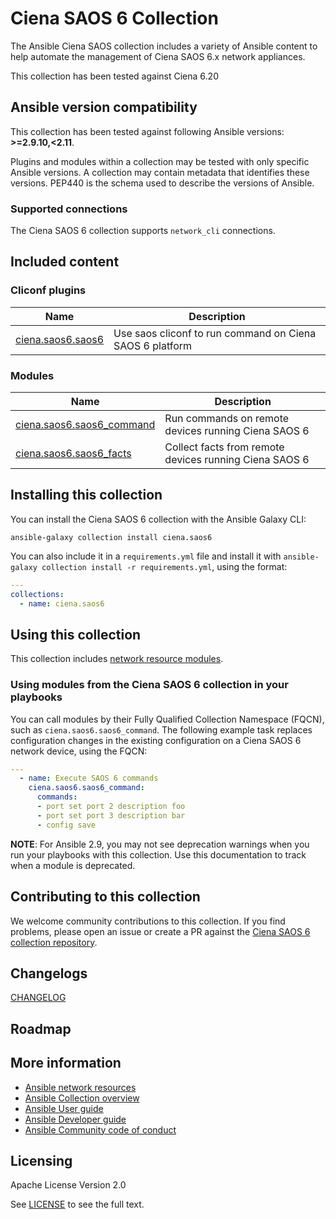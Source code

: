 

# Ciena SAOS 6 Collection

The Ansible Ciena SAOS collection includes a variety of Ansible content to help automate the management of Ciena SAOS 6.x network appliances.

This collection has been tested against Ciena 6.20

<!--start requires_ansible-->
## Ansible version compatibility

This collection has been tested against following Ansible versions: **>=2.9.10,<2.11**.

Plugins and modules within a collection may be tested with only specific Ansible versions.
A collection may contain metadata that identifies these versions.
PEP440 is the schema used to describe the versions of Ansible.
<!--end requires_ansible-->

### Supported connections
The Ciena SAOS 6 collection supports ``network_cli``  connections.

## Included content

<!--start collection content-->
### Cliconf plugins
Name | Description
--- | ---
[ciena.saos6.saos6](https://github.com/ciena/ciena.saos6/blob/main/docs/ciena.saos6.saos6_cliconf.rst)|Use saos cliconf to run command on Ciena SAOS 6 platform

### Modules
Name | Description
--- | ---
[ciena.saos6.saos6_command](https://github.com/ciena/ciena.saos6/blob/main/docs/ciena.saos6.saos6_command_module.rst)|Run commands on remote devices running Ciena SAOS 6
[ciena.saos6.saos6_facts](https://github.com/ciena/ciena.saos6/blob/main/docs/ciena.saos6.saos6_facts_module.rst)|Collect facts from remote devices running Ciena SAOS 6

<!--end collection content-->
## Installing this collection

You can install the Ciena SAOS 6 collection with the Ansible Galaxy CLI:

    ansible-galaxy collection install ciena.saos6

You can also include it in a `requirements.yml` file and install it with `ansible-galaxy collection install -r requirements.yml`, using the format:

```yaml
---
collections:
  - name: ciena.saos6
```

## Using this collection

This collection includes [network resource modules](https://docs.ansible.com/ansible/latest/network/user_guide/network_resource_modules.html).

### Using modules from the Ciena SAOS 6 collection in your playbooks

You can call modules by their Fully Qualified Collection Namespace (FQCN), such as `ciena.saos6.saos6_command`.
The following example task replaces configuration changes in the existing configuration on a Ciena SAOS 6 network device, using the FQCN:

```yaml
---
  - name: Execute SAOS 6 commands
    ciena.saos6.saos6_command:
      commands:
      - port set port 2 description foo
      - port set port 3 description bar
      - config save
```

**NOTE**: For Ansible 2.9, you may not see deprecation warnings when you run your playbooks with this collection. Use this documentation to track when a module is deprecated.

## Contributing to this collection

We welcome community contributions to this collection. If you find problems, please open an issue or create a PR against the [Ciena SAOS 6 collection repository](https://github.com/ciena/ciena.saos6).

## Changelogs

[CHANGELOG](CHANGELOG.rst)

## Roadmap

<!-- Optional. Include the roadmap for this collection, and the proposed release/versioning strategy so users can anticipate the upgrade/update cycle. -->

## More information

- [Ansible network resources](https://docs.ansible.com/ansible/latest/network/getting_started/network_resources.html)
- [Ansible Collection overview](https://github.com/ansible-collections/overview)
- [Ansible User guide](https://docs.ansible.com/ansible/latest/user_guide/index.html)
- [Ansible Developer guide](https://docs.ansible.com/ansible/latest/dev_guide/index.html)
- [Ansible Community code of conduct](https://docs.ansible.com/ansible/latest/community/code_of_conduct.html)

## Licensing

Apache License Version 2.0

See [LICENSE](LICENSE) to see the full text.
